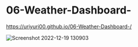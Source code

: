 # 06-Weather-Dashboard-

https://uriyuri00.github.io/06-Weather-Dashboard-/


![Screenshot 2022-12-19 130903](https://user-images.githubusercontent.com/114896166/208524498-df22712b-76ae-4df0-894b-4689b684e050.png)
